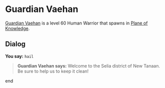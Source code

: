 # Guardian Vaehan



[Guardian Vaehan](/npc/202096) is a level 60 Human Warrior that spawns in [Plane of Knowledge](/zone/202).





## Dialog


**You say:** `hail`




>**Guardian Vaehan says:** Welcome to the Selia district of New Tanaan. Be sure to help us to keep it clean!

end